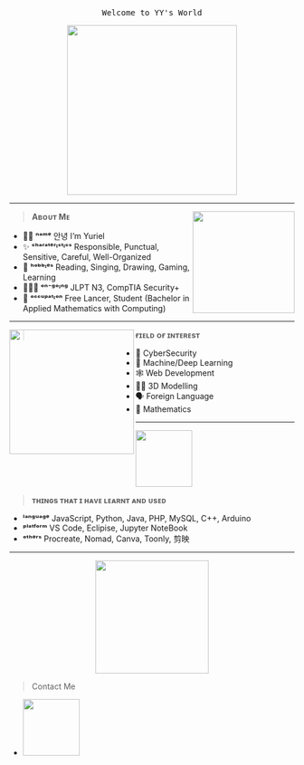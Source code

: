 <p align="center">
  <samp>Welcome to YY's World</samp>
  </p>
<p align="center">
  <img height="300" src="https://i.pinimg.com/originals/1a/49/6c/1a496cd2789781ba03f2bf519147303a.gif" />
  </p>
  
---
<img height="180" src="https://media.tenor.com/8UEgVlNOgXIAAAAC/cute.gif" align="right" />

> <b>Aʙᴏᴜᴛ Mᴇ</b>

- 👋🏼 <b>ⁿᵃᵐᵉ</b> 안녕 I’m Yuriel
- ✨ <b>ᶜʰᵃʳᵃᵗᵉʳᶦˢᵗᶦᶜˢ</b> Responsible, Punctual, Sensitive, Careful, Well-Organized 
- 💞️ <b>ʰᵒᵇᵇᶦᵉˢ</b> Reading, Singing, Drawing, Gaming, Learning
- 👩🏻‍🏫 <b>ᵒⁿ⁻ᵍᵒᶦⁿᵍ</b> JLPT N3, CompTIA Security+
- 🌱 <b>ᵒᶜᶜᵘᵖᵃᵗᶦᵒⁿ</b> Free Lancer, Student (Bachelor in Applied Mathematics with Computing)
---
<img height="220" src="https://pixeljoint.com/files/icons/full/cocefibookkeepersgarden.gif" align="left" />

> <b>ғɪᴇʟᴅ ᴏғ ɪɴᴛᴇʀᴇsᴛ</b>
- 🔐 CyberSecurity
- 🤖 Machine/Deep Learning
- 🕸 Web Development
- ✍🏼 3D Modelling
- 🗣 Foreign Language
- 📖 Mathematics
    
---
<img height="100" src="https://media.tenor.com/4ryx66tWEhcAAAAC/pixel-study.gif" />

> <b>ᴛʜɪɴɢs ᴛʜᴀᴛ ɪ ʜᴀᴠᴇ ʟᴇᴀʀɴᴛ ᴀɴᴅ ᴜsᴇᴅ</b>
- <b>ˡᵃⁿᵍᵘᵃᵍᵉ</b> JavaScript, Python, Java, PHP, MySQL, C++, Arduino
- <b>ᵖˡᵃᵗᶠᵒʳᵐ</b> VS Code, Eclipise, Jupyter NoteBook
- <b>ᵒᵗʰᵉʳˢ</b> Procreate, Nomad, Canva, Toonly, 剪映


---
<p align="center">
<img height="200" src="https://data.whicdn.com/images/286818395/original.gif"/>
  </p>

>Contact Me

- <img height="100" src="https://64.media.tumblr.com/5850cc92b935cdaa2a0ef4f0f63f4317/d9c763243b52e7cc-8d/s250x400/ce9bec9a63cbee2bf5fa273a2287f627d1d509fb.gifv" />

<!---
yurielying/yurielying is a ✨ special ✨ repository because its `README.md` (this file) appears on your GitHub profile.
You can click the Preview link to take a look at your changes.
--->
